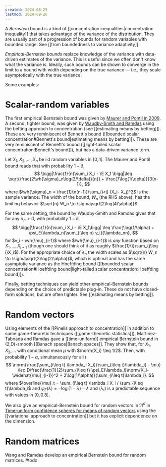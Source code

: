 ```yaml
---
created: 2024-08-29
lastmod: 2024-09-26
---
```


A *Bernstein* bound is a kind of [[concentration inequalities|concentration inequality]] that takes advantage of the variance of the distribution. They are usually part of a progression of bounds for random variables with bounded range. See [[from boundedness to variance adaptivity]]. 

_Empirical-Bernstein bounds_ replace knowledge of the variance with data-driven estimates of the variance. This is useful since we often don't know what the variance is. Ideally, such bounds can be shown to converge in the limit to a bound with width depending on the true variance —  i.e., they scale asymptotically with the true variance. 

Some examples: 

# Scalar-random variables 

The first empirical Bernstein bound was given by [Maurer and Pontil in 2009](https://arxiv.org/pdf/0907.3740). A second, tighter bound, was given by [Waudby-Smith and Ramdas](https://arxiv.org/pdf/2010.09686) using the betting approach to concentration (see [[estimating means by betting]]). These are very reminiscent of Bennett's bound ([[bounded scalar concentration#Bennett's bound|estimating means by betting]]). These are very reminiscent of Bennett's bound ([[light-tailed scalar concentration:Bennett's bound]]), but has a data-driven variance term. 

Let $X_1, X_2, ,\dots, X_n$ be iid random variables in $[0,1]$. The Maurer and Pontil bound reads that with probability $1-\delta$,
$$
\bigg|\frac{1}{n}\sum_i X_i - \E X_1 \bigg|\leq \sqrt{\frac{2\wh{\sigma}_n\log(2/\delta)}{n}} + \frac{7\log(1/\delta)}{3(n-1)},
$$
where $\wh{\sigma}_n = \frac{1}{n(n-1)}\sum_{i<j} (X_i- X_j)^2$ is the sample variance. The width of the bound, $W_n$ (the RHS above), has the limiting behavior $\sqrt{n} W_n \to \sigma\sqrt{2\log(4/\alpha)}$.

For the same setting, the bound by Waudby-Smith and Ramdas gives that for any $\lambda_n>0$, with probability $1-\delta$,
$$
\bigg|\frac{1}{n}\sum_i X_i - \E X_1\bigg| \leq \frac{\log(1/\alpha) + \psi_E(\lambda_n)\sum_{i\leq n} v_i}{\lambda_nn},
$$
for $v_i - \wh{\mu}_{i-1}$ where $\wh{\mu}_{i-1}$ is _any_ function based on $X_1,\dots,X_{i-1}$ (though one should think of it as roughly $\frac{1}{i}\sum_{j\leq i}X_i$). For the appropriate choice of $\lambda_n$ the width scales as $\sqrt{n} W_n \to \sigma\sqrt{2\log(2/\alpha)}$, which is optimal and has the same asymptotic variance as the Hoeffding bound ([[bounded scalar concentration#Hoeffding bound|light-tailed scalar concentration:Hoeffding bound]]).

Finally, betting techniques can yield other empirical-Bernstein bounds depending on the choice of predictable plug-in. These do not have closed-form solutions, but are often tighter. See [[estimating means by betting]]. 
# Random vectors 

Using elements of the [[Pinelis approach to concentration]] in addition to some game-theoretic techniques ([[game-theoretic statistics]]), Martinez-Taboada and Ramdas gave a [[time-uniform]] empirical Bernstein bound in (2,$D$)-smooth [[Banach space|Banach spaces]]. They show that, for $X_1,X_2,\dots$ with conditional mean $\mu$ with $\norm{X_i} \leq 1/2$. Then, with probability $1-\alpha$, simultaneously for all $t$: 
$$
\norm{\frac{\sum_{i\leq t} \lambda_i X_i}{\sum_{i\leq t}\lambda_i} - \mu} \leq D\frac{\frac{1}{2}\sum_{i\leq t} \psi_E(\lambda_i)\norm{X_i- \widehat{\mu}_{i-1}}^2 +  2\log(1/\alpha)}{\sum_{i\leq t}\lambda_i}.
$$
where $\overline{\mu}_t = \sum_{i\leq t} \lambda_i X_i / \sum_{i\leq t}\lambda_i$ and $\psi_E(\lambda) = -\log(1-\lambda) - \lambda$ and $(\lambda_t)$ is a predictable sequence with values in $(0,0.8]$. 

We also give an empirical-Bernstein bound for random vectors in $\Re^d$ in [Time-uniform confidence spheres for means of random vectors](https://arxiv.org/abs/2311.08168) using the [[variational approach to concentration]] but it has explicit dependence on the dimension. 

# Random matrices 
Wang and Ramdas develop an empirical Bernstein bound for random matrices. #todo 
